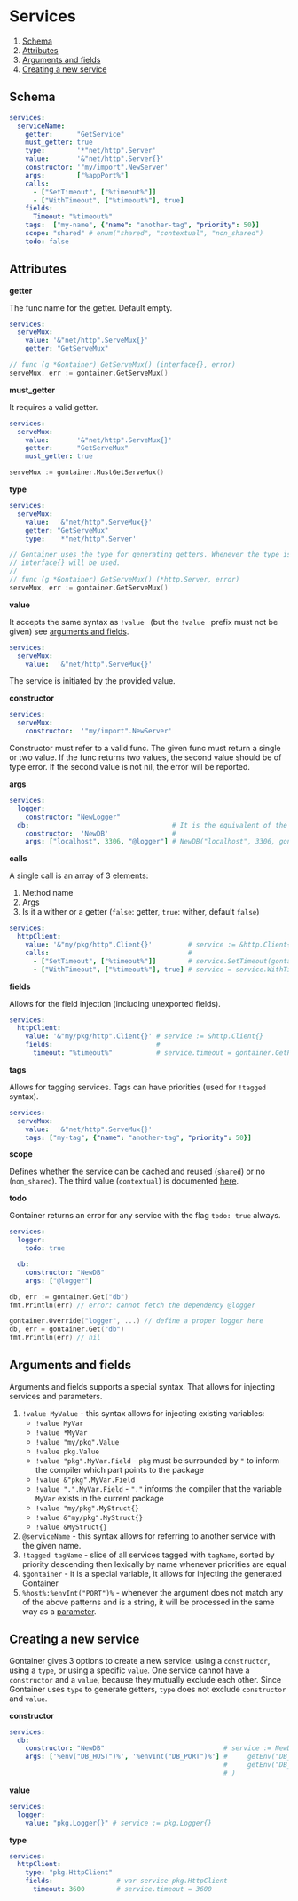 # Services

1. [Schema](#schema)
2. [Attributes](#attributes)
3. [Arguments and fields](#arguments-and-fields)
4. [Creating a new service](#creating-a-new-service)

## Schema

```yaml
services:
  serviceName:
    getter:      "GetService"
    must_getter: true
    type:        '*"net/http".Server'
    value:       '&"net/http".Server{}'
    constructor: '"my/import".NewServer'
    args:        ["%appPort%"]
    calls:
      - ["SetTimeout", ["%timeout%"]]
      - ["WithTimeout", ["%timeout%"], true]
    fields:
      Timeout: "%timeout%"
    tags:  ["my-name", {"name": "another-tag", "priority": 50}]
    scope: "shared" # enum("shared", "contextual", "non_shared")
    todo: false
```

## Attributes

**getter**

The func name for the getter. Default empty.

```yaml
services:
  serveMux:
    value: '&"net/http".ServeMux{}'
    getter: "GetServeMux"
```

```go
// func (g *Gontainer) GetServeMux() (interface{}, error)
serveMux, err := gontainer.GetServeMux()
```

**must_getter**

It requires a valid getter.

```yaml
services:
  serveMux:
    value:       '&"net/http".ServeMux{}'
    getter:      "GetServeMux"
    must_getter: true
```

```go
serveMux := gontainer.MustGetServeMux()
```

**type**

```yaml
services:
  serveMux:
    value:  '&"net/http".ServeMux{}'
    getter: "GetServeMux"
    type:   '*"net/http".Server'
```

```go
// Gontainer uses the type for generating getters. Whenever the type is empty
// interface{} will be used.
//
// func (g *Gontainer) GetServeMux() (*http.Server, error)
serveMux, err := gontainer.GetServeMux()
```

**value**

It accepts the same syntax as `!value ` (but the `!value ` prefix must not be given) see [arguments and fields](#arguments-and-fields).

```yaml
services:
  serveMux:
    value:  '&"net/http".ServeMux{}'
```

The service is initiated by the provided value.

**constructor**

```yaml
services:
  serveMux:
    constructor:  '"my/import".NewServer'
```

Constructor must refer to a valid func. The given func must return a single or two value.
If the func returns two values, the second value should be of type error.
If the second value is not nil, the error will be reported.

**args**

```yaml
services:
  logger:
    constructor: "NewLogger"
  db:                                    # It is the equivalent of the following code:
    constructor:  'NewDB'                #
    args: ["localhost", 3306, "@logger"] # NewDB("localhost", 3306, gontainer.Get("logger"))
```

**calls**

A single call is an array of 3 elements:

1. Method name
2. Args
3. Is it a wither or a getter (`false`: getter, `true`: wither, default `false`)

```yaml
services:
  httpClient:
    value: '&"my/pkg/http".Client{}'         # service := &http.Client{}
    calls:                                   #
      - ["SetTimeout", ["%timeout%"]]        # service.SetTimeout(gontainer.GetParam("timeout"))
      - ["WithTimeout", ["%timeout%"], true] # service = service.WithTimeout(gontainer.GetParam("timeout"))
```

**fields**

Allows for the field injection (including unexported fields).

```yaml
services:
  httpClient:
    value: '&"my/pkg/http".Client{}' # service := &http.Client{}
    fields:                          #
      timeout: "%timeout%"           # service.timeout = gontainer.GetParam("timeout")
```

**tags**

Allows for tagging services. Tags can have priorities (used for `!tagged` syntax).

```yaml
services:
  serveMux:
    value:  '&"net/http".ServeMux{}'
    tags: ["my-tag", {"name": "another-tag", "priority": 50}]
```

**scope**

Defines whether the service can be cached and reused (`shared`) or no (`non_shared`).
The third value (`contextual`) is documented [here](CONTEXTUAL_SCOPE.md).

**todo**

Gontainer returns an error for any service with the flag `todo: true` always.

```yaml
services:
  logger:
    todo: true

  db:
    constructor: "NewDB"
    args: ["@logger"]
```

```go
db, err := gontainer.Get("db")
fmt.Println(err) // error: cannot fetch the dependency @logger

gontainer.Override("logger", ...) // define a proper logger here
db, err = gontainer.Get("db")
fmt.Println(err) // nil
```

## Arguments and fields

Arguments and fields supports a special syntax. That allows for injecting services and parameters.

1. `!value MyValue` -
    this syntax allows for injecting existing variables:
    * `!value MyVar`
    * `!value *MyVar`
    * `!value "my/pkg".Value`
    * `!value pkg.Value`
    * `!value "pkg".MyVar.Field` - `pkg` must be surrounded by `"` to inform the compiler which part points to the package
    * `!value &"pkg".MyVar.Field`
    * `!value ".".MyVar.Field` - `"."` informs the compiler that the variable `MyVar` exists in the current package
    * `!value "my/pkg".MyStruct{}`
    * `!value &"my/pkg".MyStruct{}`
    * `!value &MyStruct{}`
2. `@serviceName` -
   this syntax allows for referring to another service with the given name.
3. `!tagged tagName` - slice of all services tagged with `tagName`, sorted by priority descending then lexically by name whenever priorities are equal
4. `$gontainer` - it is a special variable, it allows for injecting the generated Gontainer
5. `%host%:%envInt("PORT")%` - whenever the argument does not match any of the above patterns and is a string,
it will be processed in the same way as a [parameter](PARAMETERS.md).

## Creating a new service

Gontainer gives 3 options to create a new service: using a `constructor`, using a `type`, or using a specific `value`.
One service cannot have a `constructor` and a `value`, because they mutually exclude each other.
Since Gontainer uses `type` to generate getters, `type` does not exclude `constructor` and `value`.

**constructor**

```yaml
services:
  db:
    constructor: "NewDB"                              # service := NewDB(
    args: ['%env("DB_HOST")%', '%envInt("DB_PORT")%'] #     getEnv("DB_HOST"),
                                                      #     getEnv("DB_PORT"),
                                                      # )
```

**value**

```yaml
services:
  logger:
    value: "pkg.Logger{}" # service := pkg.Logger{}
```

**type**

```yaml
services:
  httpClient:
    type: "pkg.HttpClient"
    fields:                # var service pkg.HttpClient
      timeout: 3600        # service.timeout = 3600
```
